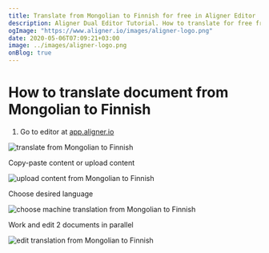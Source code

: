 ```yaml
---
title: Translate from Mongolian to Finnish for free in Aligner Editor
description: Aligner Dual Editor Tutorial. How to translate for free from Mongolian to Finnish. Aligner is multilingual document management platform. 
ogImage: "https://www.aligner.io/images/aligner-logo.png"
date: 2020-05-06T07:09:21+03:00
image: ../images/aligner-logo.png
onBlog: true
---
```


# How to translate document from Mongolian to Finnish

1. Go to editor at [app.aligner.io](https://app.aligner.io "Aligner App web page")

![translate from Mongolian to Finnish](../aligner-blank-editor.png "translate from Mongolian to Finnish")

Copy-paste content or upload content

![upload content from Mongolian to Finnish](../aligner-uploaded-document.png "upload content from Mongolian to Finnish")

Choose desired language

![choose machine translation from Mongolian to Finnish](../aligner-language-dropdown.png "choose machine translation from Mongolian to Finnish")

Work and edit 2 documents in parallel

![edit translation from Mongolian to Finnish](../aligner-double-sitded-editor.png "edit translation from Mongolian to Finnish")

